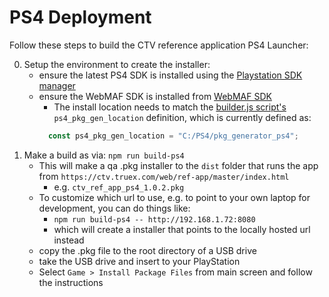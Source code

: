 # PS4 Deployment

Follow these steps to build the CTV reference application PS4 Launcher:

0. Setup the environment to create the installer:
    - ensure the latest PS4 SDK is installed using the [Playstation SDK manager](https://ps4.siedev.net/sdk-manager/download/)
    - ensure the WebMAF SDK is installed from [WebMAF SDK](https://video.scedev.net/projects/webmaf)
        - The install location needs to match the [builder.js script's](./builder.js) `ps4_pkg_gen_location` definition, which
          is currently defined as:
        ```javascript
          const ps4_pkg_gen_location = "C:/PS4/pkg_generator_ps4";    
        ```
1. Make a build as via: `npm run build-ps4`
    - This will make a qa .pkg installer to the `dist` folder that runs the app from `https://ctv.truex.com/web/ref-app/master/index.html`
        - e.g. `ctv_ref_app_ps4_1.0.2.pkg`
    - To customize which url to use, e.g. to point to your own laptop for development, you can do things like:
        - `npm run build-ps4 -- http://192.168.1.72:8080`
        - which will create a installer that points to the locally hosted url instead
    - copy the .pkg file to the root directory of a USB drive
    - take the USB drive and insert to your PlayStation
    - Select `Game > Install Package Files` from main screen and follow the instructions
